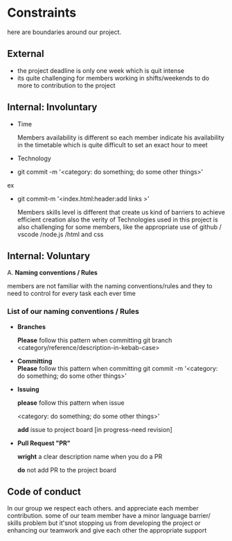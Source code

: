 # Constraints

here are boundaries around our project.

## External

- the project deadline is only one week which is quit intense
- its quite challenging for members working in shifts/weekends to do more to
  contribution to the project

## Internal: Involuntary

- Time

  Members availability is different so each member indicate his availability in
  the timetable which is quite difficult to set an exact hour to meet

- Technology

- git commit -m '<category: do something; do some other things>'

ex

- git commit-m '<index.html:header:add links >'

  Members skills level is different that create us kind of barriers to achieve
  efficient creation also the verity of Technologies used in this project is
  also challenging for some members, like the appropriate use of github / vscode
  /node.js /html and css

## Internal: Voluntary

A. **Naming conventions / Rules**

members are not familiar with the naming conventions/rules and they to need to
control for every task each ever time

### List of our naming conventions / Rules

- **Branches**

  **Please** follow this pattern when committing git branch
  <category/reference/description-in-kebab-case>

- **Committing**  
   **Please** follow this pattern when committing git commit -m '<category: do something;
  do some other things>'

- **Issuing**

  **please** follow this pattern when issue

  <category: do something; do some other things>'

  **add** issue to project board [in progress-need revision]

- **Pull Request "PR"**

  **wright** a clear description name when you do a PR

  **do** not add PR to the project board

## Code of conduct

In our group we respect each others. and appreciate each member contribution.
some of our team member have a minor language barrier/ skills problem but
it'snot stopping us from developing the project or enhancing our teamwork and
give each other the appropriate support
